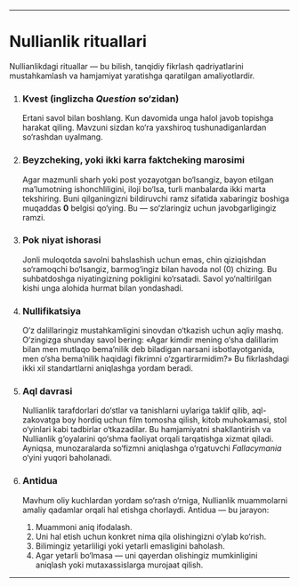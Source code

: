 -----
# Nullianlik rituallari

Nullianlikdagi rituallar — bu bilish, tanqidiy fikrlash qadriyatlarini mustahkamlash va hamjamiyat yaratishga qaratilgan amaliyotlardir.

1.  ### Kvest (inglizcha *Question* so‘zidan)
    Ertani savol bilan boshlang. Kun davomida unga halol javob topishga harakat qiling. Mavzuni sizdan ko‘ra yaxshiroq tushunadiganlardan so‘rashdan uyalmang.

2.  ### Beyzcheking, yoki ikki karra faktcheking marosimi
    Agar mazmunli sharh yoki post yozayotgan bo‘lsangiz, bayon etilgan ma’lumotning ishonchliligini, iloji bo‘lsa, turli manbalarda ikki marta tekshiring. Buni qilganingizni bildiruvchi ramz sifatida xabaringiz boshiga muqaddas **0** belgisi qo‘ying. Bu — so‘zlaringiz uchun javobgarligingiz ramzi.

3.  ### Pok niyat ishorasi
    Jonli muloqotda savolni bahslashish uchun emas, chin qiziqishdan so‘ramoqchi bo‘lsangiz, barmog‘ingiz bilan havoda nol (0) chizing. Bu suhbatdoshga niyatingizning pokligini ko‘rsatadi. Savol yo‘naltirilgan kishi unga alohida hurmat bilan yondashadi.

4.  ### Nullifikatsiya
    O‘z dalillaringiz mustahkamligini sinovdan o‘tkazish uchun aqliy mashq. O‘zingizga shunday savol bering: «Agar kimdir mening o‘sha dalillarim bilan men mutlaqo bema’nilik deb biladigan narsani isbotlayotganida, men o‘sha bema’nilik haqidagi fikrimni o‘zgartirarmidim?» Bu fikrlashdagi ikki xil standartlarni aniqlashga yordam beradi.

5.  ### Aql davrasi
    Nullianlik tarafdorlari do‘stlar va tanishlarni uylariga taklif qilib, aql-zakovatga boy hordiq uchun film tomosha qilish, kitob muhokamasi, stol o‘yinlari kabi tadbirlar o‘tkazadilar. Bu hamjamiyatni shakllantirish va Nullianlik g‘oyalarini qo‘shma faoliyat orqali tarqatishga xizmat qiladi. Ayniqsa, munozaralarda so‘fizmni aniqlashga o‘rgatuvchi *Fallacymania* o‘yini yuqori baholanadi.

6.  ### Antidua
    Mavhum oliy kuchlardan yordam so‘rash o‘rniga, Nullianlik muammolarni amaliy qadamlar orqali hal etishga chorlaydi. Antidua — bu jarayon:
    1.  Muammoni aniq ifodalash.
    2.  Uni hal etish uchun konkret nima qila olishingizni o‘ylab ko‘rish.
    3.  Bilimingiz yetarliligi yoki yetarli emasligini baholash.
    4.  Agar yetarli bo‘lmasa — uni qayerdan olishingiz mumkinligini aniqlash yoki mutaxassislarga murojaat qilish.
-----